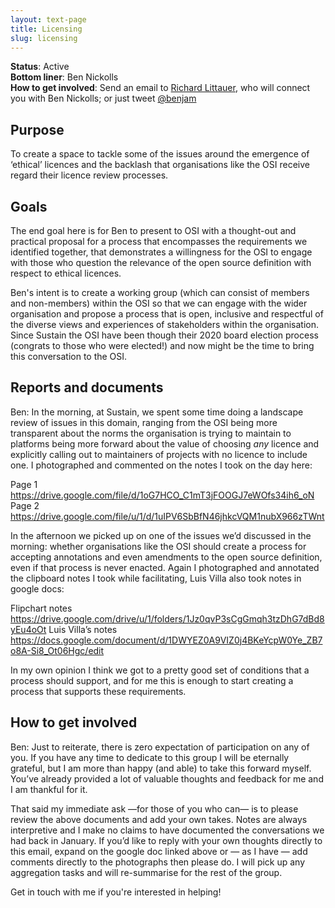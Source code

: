 ```yaml
---
layout: text-page
title: Licensing
slug: licensing
---
```


**Status**: Active<br>
**Bottom liner**: Ben Nickolls<br>
**How to get involved**: Send an email to [Richard Littauer](mailto:richard@maintainer.io), who will connect you with Ben Nickolls; or just tweet [@benjam](https://twitter.com/benjam)

## Purpose

To create a space to tackle some of the issues around the emergence of ‘ethical’ licences and the backlash that organisations like the OSI receive regard their licence review processes.

## Goals

The end goal here is for Ben to present to OSI with a thought-out and practical proposal for a process that encompasses the requirements we identified together, that demonstrates a willingness for the OSI to engage with those who question the relevance of the open source definition with respect to ethical licences.

Ben's intent is to create a working group (which can consist of members and non-members) within the OSI so that we can engage with the wider organisation and propose a process that is open, inclusive and respectful of the diverse views and experiences of stakeholders within the organisation. Since Sustain the OSI have been though their 2020 board election process (congrats to those who were elected!) and now might be the time to bring this conversation to the OSI.

## Reports and documents

Ben: In the morning, at Sustain, we spent some time doing a landscape review of issues in this domain, ranging from the OSI being more transparent about the norms the organisation is trying to maintain to platforms being more forward about the value of choosing _any_ licence and explicitly calling out to maintainers of projects with no licence to include one. I photographed and commented on the notes I took on the day here:

Page 1 https://drive.google.com/file/d/1oG7HCO_C1mT3jFOOGJ7eWOfs34ih6_oN
Page 2 https://drive.google.com/file/u/1/d/1uIPV6SbBfN46jhkcVQM1nubX966zTWnt

In the afternoon we picked up on one of the issues we’d discussed in the morning: whether organisations like the OSI should create a process for accepting annotations and even amendments to the open source definition, even if that process is never enacted. Again I photographed and annotated the clipboard notes I took while facilitating, Luis Villa also took notes in google docs:

Flipchart notes https://drive.google.com/drive/u/1/folders/1Jz0qvP3sCgGmqh3tzDhG7dBd8yEu4oOt 
Luis Villa’s notes https://docs.google.com/document/d/1DWYEZ0A9VIZ0j4BKeYcpW0Ye_ZB7o8A-Si8_Ot06Hgc/edit

In my own opinion I think we got to a pretty good set of conditions that a process should support, and for me this is enough to start creating a process that supports these requirements.

## How to get involved

Ben: Just to reiterate, there is zero expectation of participation on any of you. If you have any time to dedicate to this group I will be eternally grateful, but I am more than happy (and able) to take this forward myself. You’ve already provided a lot of valuable thoughts and feedback for me and I am thankful for it.

That said my immediate ask —for those of you who can— is to please review the above documents and add your own takes. Notes are always interpretive and I make no claims to have documented the conversations we had back in January. If you’d like to reply with your own thoughts directly to this email, expand on the google doc linked above or — as I have — add comments directly to the photographs then please do. I will pick up any aggregation tasks and will re-summarise for the rest of the group.

Get in touch with me if you're interested in helping!
